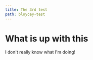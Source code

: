 ```yaml
---
title: The 3rd test
path: bloycey-test
---
```


# What is up with this

I don't really know what I'm doing!